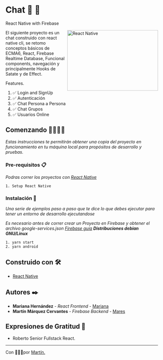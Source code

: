#  Chat 📨 🤳 
React Native with Firebase

<img align="right" src="https://i1.wp.com/www.metizsoft.com/wp-content/uploads/2019/02/React-Native-Real-Time-Firebase.jpg" alt="React Native" width="300" height="200" >

El siguiente proyecto es un chat construido con react native cli, se retomo conceptos básicos de ECMA6, React, Firebase Realtime Database, Funcional components, navegación y principalmente Hooks de Satate y de Effect.

Features.
1. ✅ Login and SignUp
2. ✅ Autenticación
3. ✅ Chat Persona a Persona
4. ✅ Chat Grupos
5. ✅ Usuarios Online

## Comenzando 🚀👨‍💻🚀

_Estas instrucciones te permitirán obtener una copia del proyecto en funcionamiento en tu máquina local para propósitos de desarrollo y pruebas._

### Pre-requisitos 📋

_Podras correr los proyectos con [React Native](https://reactnative.dev/docs/environment-setup)_

```
1. Setup React Native
```

### Instalación 🔧

_Una serie de ejemplos paso a paso que te dice lo que debes ejecutar para tener un entorno de desarrollo ejecutandose_

_Es necesario antes de correr crear un Proyecto en Firebase y obtener el archivo google-services.json  [Firebase guía](https://blog.codemx.org/en/posts/login-react-native-cli-con-firebase/#firebase)_
_**Distribuciones debian GNU/Linux**_

```
1. yarn start
2. yarn android
```

## Construido con 🛠️
* [React Native](https://reactnative.dev/)

## Autores ✒️
* **Mariana Hernández** - *React Frontend* - [Mariana](https://github.com/MarianaHL)
* **Martín Márquez Cervantes** - *Firebase Backend* - [Mares](https://github.com/MarqCervMartin)


## Expresiones de Gratitud 🎁

* Roberto Senior Fullstack React.
---
Con 💚🐴💚por [Martín.](https://github.com/MarqCervMartin)
